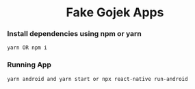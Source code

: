 <h1 align="center">
 Fake Gojek Apps
</h1>


### Install dependencies using npm or yarn

```
yarn OR npm i
```

### Running App

```
yarn android and yarn start or npx react-native run-android
```